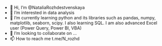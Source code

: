 - 👋 Hi, I’m @NataliaRozhdestvenskaya
- 👀 I’m interested in data analysis
- 🌱 I’m currently learning python and its libraries such as pandas, numpy, matplotlib, seaborn, scipy. I also learning SQL.
I am also advanced Excel user (Power Query, Power BI, VBA)
- 💞️ I’m looking to collaborate on ...
- 📫 How to reach me t.me/N_rozhd

<!---
NataliaRozhdestvenskaya/NataliaRozhdestvenskaya is a ✨ special ✨ repository because its `README.md` (this file) appears on your GitHub profile.
You can click the Preview link to take a look at your changes.
--->
